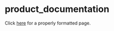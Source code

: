 # product_documentation

Click [here](h2o-degree.github.io/product_documentation) for a properly formatted page.
